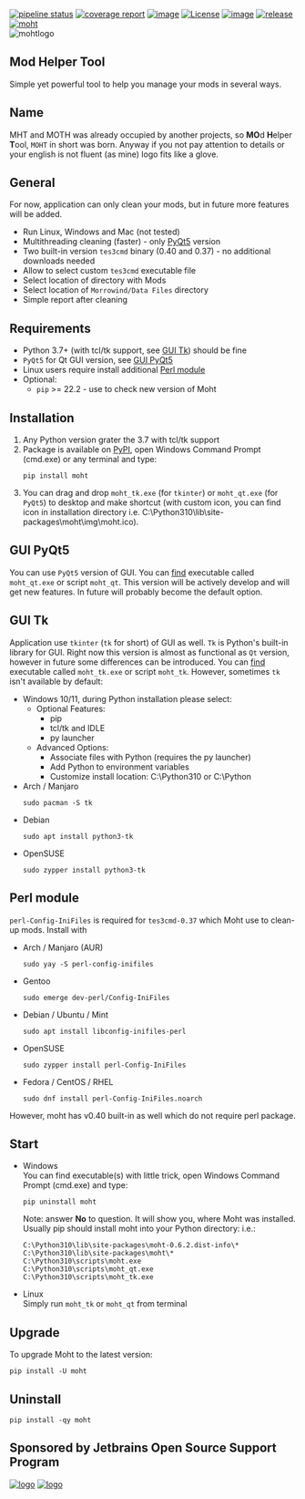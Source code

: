 [![pipeline status](https://gitlab.com/modding-openmw/modhelpertool/badges/main/pipeline.svg)](https://gitlab.com/modding-openmw/modhelpertool/-/commits/main)
[![coverage report](https://gitlab.com/modding-openmw/modhelpertool/badges/main/coverage.svg)](https://gitlab.com/modding-openmw/modhelpertool/-/commits/main)
[![image](https://img.shields.io/badge/pypi-v0.6.2-blue.svg)](https://pypi.org/project/moht/)
[![License](https://img.shields.io/badge/License-GPLv3-blue.svg)](./LICENSE.md)
[![image](https://img.shields.io/badge/python-3.7%20%7C%203.8%20%7C%203.9%20%7C%203.10-blue.svg)](https://gitlab.com/modding-openmw/modhelpertool)
[![release](https://gitlab.com/modding-openmw/modhelpertool/-/badges/release.svg)](https://gitlab.com/modding-openmw/modhelpertool/-/releases)
[![moht](https://snyk.io/advisor/python/moht/badge.svg)](https://snyk.io/advisor/python/moht)  
![mohtlogo](https://i.imgur.com/gJoB1Dv.png)  

## Mod Helper Tool
Simple yet powerful tool to help you manage your mods in several ways.

## Name
MHT and MOTH was already occupied by another projects, so **MO**d **H**elper **T**ool, `MOHT` in short was born. 
Anyway if you not pay attention to details or your english is not fluent (as mine) logo fits like a glove. 

## General
For now, application can only clean your mods, but in future more features will be added.

* Run Linux, Windows and Mac (not tested)
* Multithreading cleaning (faster) - only [PyQt5](#gui-pyqt5) version
* Two built-in version `tes3cmd` binary (0.40 and 0.37) - no additional downloads needed
* Allow to select custom `tes3cmd` executable file
* Select location of directory with Mods
* Select location of `Morrowind/Data Files` directory
* Simple report after cleaning

## Requirements
* Python 3.7+ (with tcl/tk support, see [GUI Tk](#gui-tk)) should be fine
* `PyQt5` for Qt GUI version, see [GUI PyQt5](#gui-pyqt5)
* Linux users require install additional [Perl module](#perl-module)
* Optional:
  * `pip` >= 22.2 - use to check new version of Moht

## Installation
1. Any Python version grater the 3.7 with tcl/tk support
2. Package is available on [PyPI](https://pypi.org/project/moht/), open Windows Command Prompt (cmd.exe) or any terminal and type:
   ```shell
   pip install moht
   ```
3. You can drag and drop `moht_tk.exe` (for `tkinter`) or `moht_qt.exe` (for `PyQt5`) to desktop and make shortcut (with custom icon, you can find icon in installation 
directory i.e. C:\Python310\lib\site-packages\moht\img\moht.ico).

## GUI PyQt5
You can use `PyQt5` version of GUI. You can [find](#start) executable called `moht_qt.exe` or script `moht_qt`.
This version will be actively develop and will get new features. In future will probably become the default option.

## GUI Tk
Application use `tkinter` (`tk` for short) of GUI as well. `Tk` is Python's built-in library for GUI. 
Right now this version is almost as functional as `Qt` version, however in future some differences can be introduced.
You can [find](#start) executable called `moht_tk.exe` or script `moht_tk`. However, sometimes `tk` isn't available by default:
  * Windows 10/11, during Python installation please select:  
    * Optional Features:
      * pip
      * tcl/tk and IDLE
      * py launcher
    * Advanced Options:
      * Associate files with Python (requires the py launcher)
      * Add Python to environment variables
      * Customize install location: C:\Python310 or C:\Python
  * Arch / Manjaro
    ```shell
    sudo pacman -S tk
    ```
  * Debian
    ```shell
    sudo apt install python3-tk
    ``` 
  * OpenSUSE
    ```shell
    sudo zypper install python3-tk
    ```

## Perl module
`perl-Config-IniFiles` is required for `tes3cmd-0.37` which Moht use to clean-up mods. Install with
  * Arch / Manjaro (AUR)
    ```shell
    sudo yay -S perl-config-inifiles
    ```
  * Gentoo
    ```shell
    sudo emerge dev-perl/Config-IniFiles
    ```
  * Debian / Ubuntu / Mint
    ```shell
    sudo apt install libconfig-inifiles-perl
    ``` 
  * OpenSUSE
    ```shell
    sudo zypper install perl-Config-IniFiles
    ```
  * Fedora / CentOS / RHEL
    ```shell
    sudo dnf install perl-Config-IniFiles.noarch
    ```
However, moht has v0.40 built-in as well which do not require perl package.

## Start
* Windows  
  You can find executable(s) with little trick, open Windows Command Prompt (cmd.exe) and type:
  ```shell
  pip uninstall moht
  ```
  Note: answer **No** to question. It will show you, where Moht was installed. Usually pip should install moht into your Python directory: i.e.:
  ``` 
  C:\Python310\lib\site-packages\moht-0.6.2.dist-info\*
  C:\Python310\lib\site-packages\moht\*
  C:\Python310\scripts\moht.exe
  C:\Python310\scripts\moht_qt.exe
  C:\Python310\scripts\moht_tk.exe
  ```
* Linux  
  Simply run `moht_tk` or `moht_qt` from terminal

## Upgrade
To upgrade Moht to the latest version:
```shell
pip install -U moht
```

## Uninstall
```shell
pip install -qy moht
```

## Sponsored by Jetbrains Open Source Support Program
[![logo](https://resources.jetbrains.com/storage/products/company/brand/logos/PyCharm.svg)](https://jb.gg/OpenSourceSupport)
[![logo](https://resources.jetbrains.com/storage/products/company/brand/logos/jb_beam.svg)](https://jb.gg/OpenSourceSupport)
